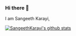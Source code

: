 ### Hi there 👋
 I am Sangeeth Karayi,


[![SangeethKarayi's github stats](https://github-readme-stats.vercel.app/api?username=sangeethkarayi&theme=dracula&count_private=true)](https://github.com/sangeethkarayi)
